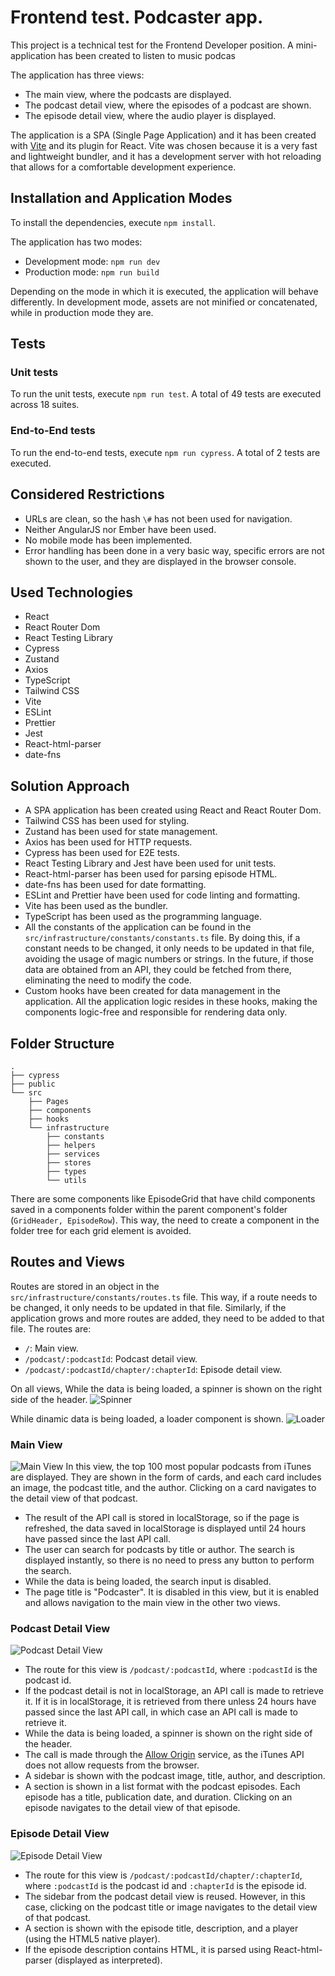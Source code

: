 # Frontend test. Podcaster app.

This project is a technical test for the Frontend Developer position.
A mini-application has been created to listen to music podcas

The application has three views:
- The main view, where the podcasts are displayed.
- The podcast detail view, where the episodes of a podcast are shown.
- The episode detail view, where the audio player is displayed.

The application is a SPA (Single Page Application) and it has been created with [Vite](https://vitejs.dev/) and its plugin for React. Vite was chosen because it is a very fast and lightweight bundler, and it has a development server with hot reloading that allows for a comfortable development experience.

## Installation and Application Modes

To install the dependencies, execute `npm install`.

The application has two modes:
- Development mode: `npm run dev`
- Production mode: `npm run build`

Depending on the mode in which it is executed, the application will behave differently. In development mode, assets are not minified or concatenated, while in production mode they are.

## Tests
### Unit tests
To run the unit tests, execute `npm run test`. A total of 49 tests are executed across 18 suites.
### End-to-End tests
To run the end-to-end tests, execute `npm run cypress`. A total of 2 tests are executed.

## Considered Restrictions
- URLs are clean, so the hash `\#` has not been used for navigation.
- Neither AngularJS nor Ember have been used.
- No mobile mode has been implemented.
- Error handling has been done in a very basic way, specific errors are not shown to the user, and they are displayed in the browser console.

## Used Technologies
- React
- React Router Dom
- React Testing Library
- Cypress
- Zustand
- Axios
- TypeScript
- Tailwind CSS
- Vite
- ESLint
- Prettier
- Jest
- React-html-parser
- date-fns


## Solution Approach
- A SPA application has been created using React and React Router Dom.
- Tailwind CSS has been used for styling.
- Zustand has been used for state management.
- Axios has been used for HTTP requests.
- Cypress has been used for E2E tests.
- React Testing Library and Jest have been used for unit tests.
- React-html-parser has been used for parsing episode HTML.
- date-fns has been used for date formatting.
- ESLint and Prettier have been used for code linting and formatting.
- Vite has been used as the bundler.
- TypeScript has been used as the programming language.
- All the constants of the application can be found in the `src/infrastructure/constants/constants.ts` file. By doing this, if a constant needs to be changed, it only needs to be updated in that file, avoiding the usage of magic numbers or strings. In the future, if those data are obtained from an API, they could be fetched from there, eliminating the need to modify the code.
- Custom hooks have been created for data management in the application. All the application logic resides in these hooks, making the components logic-free and responsible for rendering data only.

## Folder Structure
```
.
├── cypress
├── public
└── src
    ├── Pages
    ├── components
    ├── hooks
    └── infrastructure
        ├── constants
        ├── helpers
        ├── services
        ├── stores
        ├── types
        └── utils
```
There are some components like EpisodeGrid that have child components saved in a components folder within the parent component's folder (`GridHeader, EpisodeRow`). This way, the need to create a component in the folder tree for each grid element is avoided.


## Routes and Views
Routes are stored in an object in the `src/infrastructure/constants/routes.ts` file. This way, if a route needs to be changed, it only needs to be updated in that file. Similarly, if the application grows and more routes are added, they need to be added to that file. The routes are:
- `/`: Main view.
- `/podcast/:podcastId`: Podcast detail view.
- `/podcast/:podcastId/chapter/:chapterId`: Episode detail view.

On all views, While the data is being loaded, a spinner is shown on the right side of the header. ![Spinner](./screenshots/spinner.gif)

While dinamic data is being loaded, a loader component is shown. ![Loader](./screenshots/loader.gif)


### Main View
![Main View](./screenshots/main-view.png)
In this view, the top 100 most popular podcasts from iTunes are displayed. They are shown in the form of cards, and each card includes an image, the podcast title, and the author. Clicking on a card navigates to the detail view of that podcast.
- The result of the API call is stored in localStorage, so if the page is refreshed, the data saved in localStorage is displayed until 24 hours have passed since the last API call.
- The user can search for podcasts by title or author. The search is displayed instantly, so there is no need to press any button to perform the search.
- While the data is being loaded, the search input is disabled.
- The page title is "Podcaster". It is disabled in this view, but it is enabled and allows navigation to the main view in the other two views.

### Podcast Detail View
![Podcast Detail View](./screenshots/podcast-detail.png)
- The route for this view is `/podcast/:podcastId`, where `:podcastId` is the podcast id.
- If the podcast detail is not in localStorage, an API call is made to retrieve it. If it is in localStorage, it is retrieved from there unless 24 hours have passed since the last API call, in which case an API call is made to retrieve it.
- While the data is being loaded, a spinner is shown on the right side of the header.
- The call is made through the [Allow Origin](https://alloworigin.com/) service, as the iTunes API does not allow requests from the browser.
- A sidebar is shown with the podcast image, title, author, and description.
- A section is shown in a list format with the podcast episodes. Each episode has a title, publication date, and duration. Clicking on an episode navigates to the detail view of that episode.

### Episode Detail View
![Episode Detail View](./screenshots/chapter-detail.png)
- The route for this view is `/podcast/:podcastId/chapter/:chapterId`, where `:podcastId` is the podcast id and `:chapterId` is the episode id.
- The sidebar from the podcast detail view is reused. However, in this case, clicking on the podcast title or image navigates to the detail view of that podcast.
- A section is shown with the episode title, description, and a player (using the HTML5 native player).
- If the episode description contains HTML, it is parsed using React-html-parser (displayed as interpreted).

